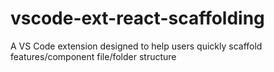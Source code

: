 # vscode-ext-react-scaffolding
A VS Code extension designed to help users quickly scaffold features/component file/folder structure
